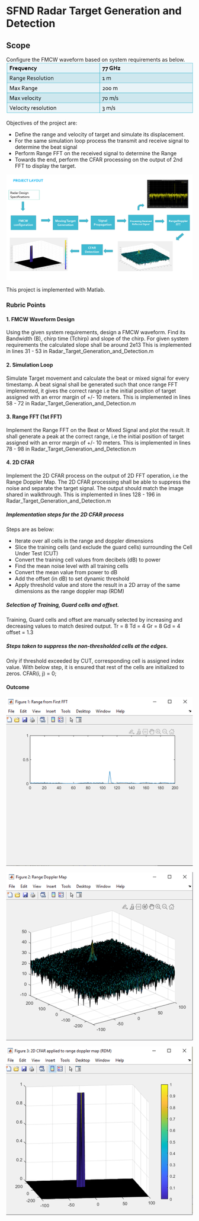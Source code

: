 # SFND Radar Target Generation and Detection

## Scope
Configure the FMCW waveform based on system requirements as below.
![System Requirements](images/System_Requirements.png)

Objectives of the project are:
- Define the range and velocity of target and simulate its displacement.
- For the same simulation loop process the transmit and receive signal to determine the beat signal
- Perform Range FFT on the received signal to determine the Range
- Towards the end, perform the CFAR processing on the output of 2nd FFT to display the target.

![Project Layout](images/project_layout.png)

This project is implemented with Matlab.

### Rubric Points

#### 1. FMCW Waveform Design
Using the given system requirements, design a FMCW waveform. Find its Bandwidth (B), chirp time (Tchirp) and slope of the chirp.
For given system requirements the calculated slope shall be around 2e13
This is implemented in lines 31 - 53 in Radar_Target_Generation_and_Detection.m

#### 2. Simulation Loop
Simulate Target movement and calculate the beat or mixed signal for every timestamp.
A beat signal shall be generated such that once range FFT implemented, it gives the correct range i.e the initial position of target assigned with an error margin of +/- 10 meters.
This is implemented in lines 58 - 72 in Radar_Target_Generation_and_Detection.m

#### 3. Range FFT (1st FFT)
Implement the Range FFT on the Beat or Mixed Signal and plot the result.
It shall generate a peak at the correct range, i.e the initial position of target assigned with an error margin of +/- 10 meters.
This is implemented in lines 78 - 98 in Radar_Target_Generation_and_Detection.m

#### 4. 2D CFAR
Implement the 2D CFAR process on the output of 2D FFT operation, i.e the Range Doppler Map.
The 2D CFAR processing shall be able to suppress the noise and separate the target signal. The output should match the image shared in walkthrough.
This is implemented in lines 128 - 196 in Radar_Target_Generation_and_Detection.m

##### Implementation steps for the 2D CFAR process
Steps are as below:
- Iterate over all cells in the range and doppler dimensions
- Slice the training cells (and exclude the guard cells) surrounding the Cell Under Test (CUT)
- Convert the training cell values from decibels (dB) to power
- Find the mean noise level with all training cells
- Convert the mean value from power to dB
- Add the offset (in dB) to set dynamic threshold
- Apply threshold value and store the result in a 2D array of the same dimensions as the range doppler map (RDM)

##### Selection of Training, Guard cells and offset.
Training, Guard cells and offset are manually selected by increasing and decreasing values to match desired output.
Tr = 8
Td = 4
Gr = 8
Gd = 4
offset = 1.3

##### Steps taken to suppress the non-thresholded cells at the edges.
Only if threshold exceeded by CUT, corresponding cell is assigned index value.
With below step, it is ensured that rest of the cells are initialized to zeros.
CFAR(i, j) = 0;

#### Outcome
![Range from first FFT](images/RangeFromFirstFFT.png)

![Range Doppler Map](images/RangeDopplerMap.png)

![2D CFAR](images/CFAR.png)




